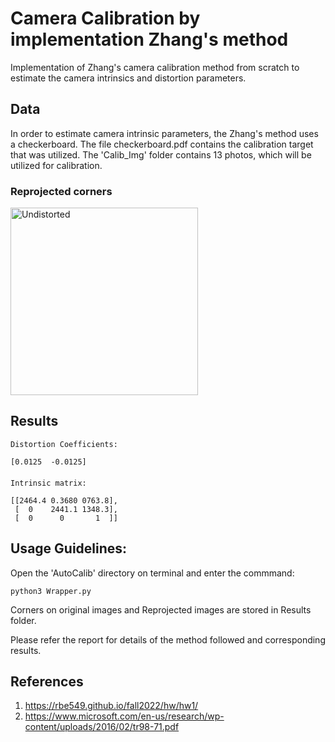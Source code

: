 # Camera Calibration by implementation Zhang's method 
Implementation of Zhang's camera calibration method from scratch to estimate the camera intrinsics and distortion parameters.


## Data
In order to estimate camera intrinsic parameters, the Zhang's method uses a checkerboard. The file checkerboard.pdf contains the calibration target that was utilized. The 'Calib_Img' folder contains 13 photos, which will be utilized for calibration.



### Reprojected corners

<img src="Results/Reprojected_corners/reprojected_corners1.png"  align="center" alt="Undistorted" length = "200" width="300"/>

## Results
                   
```
Distortion Coefficients:

[0.0125  -0.0125]

```

<div style="margin: 20px 0"></div>

```
Intrinsic matrix:                   

[[2464.4 0.3680 0763.8],             
 [  0    2441.1 1348.3],
 [  0      0       1  ]]
```


## Usage Guidelines:

Open the 'AutoCalib' directory on terminal and enter the commmand:

```
python3 Wrapper.py
```

Corners on original images and Reprojected images are stored in Results folder.

Please refer the report for details of the method followed and corresponding results.


## References

1. https://rbe549.github.io/fall2022/hw/hw1/
2. https://www.microsoft.com/en-us/research/wp-content/uploads/2016/02/tr98-71.pdf
